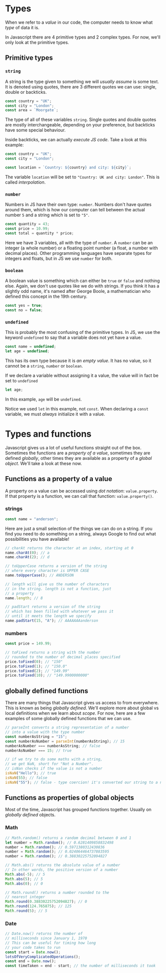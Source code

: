 # Types

When we refer to a _value_ in our code, the computer needs to know what _type_ of data it is.

In Javascript there are 4 primitive types and 2 complex types. For now, we'll only look at the primitive types.

## Primitive types

### `string`

A string is the type given to something we will _usually assume_ is some text. It is denoted using quotes, there are 3 different quotes we can use: single, double or backticks.

```javascript
const country = "UK";
const city = "London";
const area = `Moorgate`;
```

The type of all of these variables `string`. Single quotes and double quotes are mostly interchangeable, depending on your preference, but backticks have some special behaviour.

Inside backticks, we can actually _execute JS code_. Take a look at this example:

```javascript
const country = "UK";
const city = "London";

const location = `Country: ${country} and city: ${city}`;
```

The variable `location` will be set to `"Country: UK and city: London"`. This is called _interpolation_.

### `number`

Numbers in JS have their own type: `number`. Numbers don't have quotes around them, which is how our computer can tell between the actual number `5` and a string which is set to `"5"`.

```javascript
const quantity = 43;
const price = 10.99;
const total = quantity * price;
```

Here we have 3 variables, all with the type of `number`. A `number` can be an integer (a whole number) or a floating point number (a float, a number with decimal places). Other programming languages have separate types for integers and floats, but in JS we use `number` for both.

### `boolean`

A boolean value is something which can either be `true` or `false` and nothing else. Again, we don't use quotes like we do with strings. If you think it has a slightly odd name, it's named after George Boole, a mathematician who defined this concept in the 19th century.

```javascript
const yes = true;
const no = false;
```

### `undefined`

This is probably the most confusing of the primitive types. In JS, we use the keyword `undefined` to say that a variable does not yet have a value.

```javascript
const name = undefined;
let age = undefined;
```

This has its own type because it is _an empty value_. It has no value, so it cannot be a `string`, `number` or `boolean`.

If we declare a variable without assigning it a value, the value will in fact be set to `undefined`

```javascript
let age;
```

In this example, `age` will be `undefined`.

Notice we used `let` in this example, not `const`. When declaring a `const` variable, we must _always_ initialize it with a value.

# Types and functions

Javascript gives us a lot of useful functions straight out of the box. Sometimes the functions are a _property of a value_, sometimes they are defined _globally_, other times they are available as a property of a _global object_. We'll take a look at these now.

## Functions as a property of a value

A property on a value can be accessed using _dot notation_: `value.property`. If that property is a function, we can call that function: `value.property()`.

### strings

```javascript
const name = "anderson";
```

Here are just a small selection of the things we can do on a string. If you find you need to do something on a string, always Google to find out what possibilities you have available!

```javascript
// charAt returns the character at an index, starting at 0
name.charAt(0); // a
name.charAt(2); // d

// toUpperCase returns a version of the string
// where every character is UPPER CASE
name.toUpperCase(); // ANDERSON

// length will give us the number of characters
// in the string. length is not a function, just
// a property
name.length; // 8

// padStart returns a version of the string
// which has been filled with whatever we pass it
// until it meets the length we specify
name.padStart(15, "A"); // AAAAAAAanderson
```

### numbers

```javascript
const price = 149.99;

// toFixed returns a string with the number
// rounded to the number of decimal places specified
price.toFixed(0); // "150"
price.toFixed(1); // "150.0"
price.toFixed(2); // "149.99"
price.toFixed(10); // "149.9900000000"
```

## globally defined functions

There are many things that Javascript gives us access to from everywhere. This is known as being _globally defined_. We'll explore more about global vs local definitions when we learn about _scope_. For now, here are a few examples of some globally defined functions that we can use.

```javascript
// parseInt converts a string representation of a number
// into a value with the type number
const numberAsString = "15";
const numberAsNumber = parseInt(numberAsString); // 15
numberAsNumber === numberAsString; // false
numberAsNumber === 15; // true

// if we try to do some maths with a string,
// we get NaN, short for "Not a Number".
// isNan checks if the value is not a number
isNaN("Hello"); // true
isNaN(55); // false
isNaN("55"); // false - type coercion! it's converted our string to a number
```

## Functions as properties of global objects

Most of the time, Javascript has grouped functions together. Usually on _globally defined_ objects.

### Math

```javascript
// Math.random() returns a random decimal between 0 and 1
let number = Math.random(); // 0.6281409858832498
number = Math.random(); // 0.5971380312430836
number = Math.random(); // 0.024064464737883595
number = Math.random(); // 0.38830225752094827

// Math.abs() returns the absolute value of a number
// In other words, the positive version of a number
Math.abs(-5); // 5
Math.abs(5); // 5
Math.abs(0); // 0

// Math.round() returns a number rounded to the
// nearest integer
Math.round(0.38830225752094827); // 0
Math.round(124.765875); // 125
Math.round(5); // 5
```

### Date

```javascript
// Date.now() returns the number of
// milliseconds since January 1, 1970
// This can be useful for timing how long
// your code takes to run
const start = Date.now();
lotsOfVeryComplicatedOperations();
const end = Date.now();
const timeTaken = end - start; // the number of milliseconds it took
```

